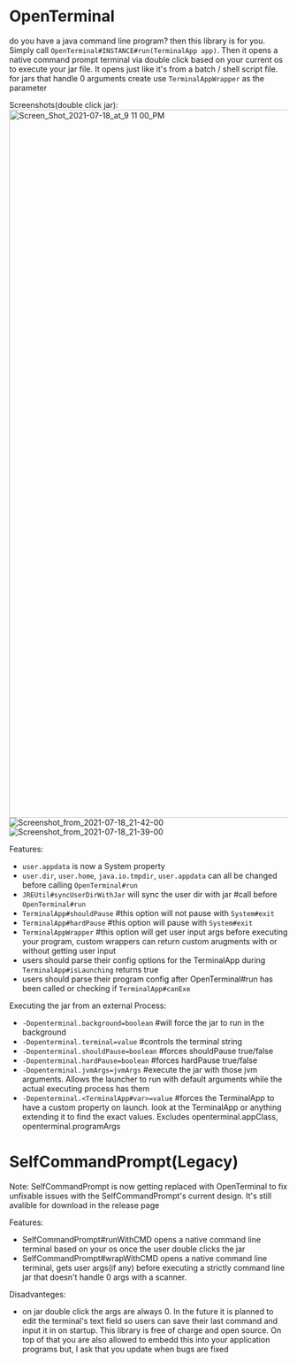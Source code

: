 # OpenTerminal
do you have a java command line program? then this library is for you. Simply call `OpenTerminal#INSTANCE#run(TerminalApp app)`. Then it opens a native command prompt terminal via double click based on your current os to execute your jar file. It opens just like it's from a batch / shell script file. for jars that handle 0 arguments create use `TerminalAppWrapper` as the parameter

Screenshots(double click jar):
<img width="1280" alt="Screen_Shot_2021-07-18_at_9 11 00_PM" src="https://user-images.githubusercontent.com/9736369/127045068-1477cc30-8b73-48e4-8b00-92e0e8062e24.png">
![Screenshot_from_2021-07-18_21-42-00](https://user-images.githubusercontent.com/9736369/127045071-e1a7e3ab-6ad9-48f7-907c-bc82e578d81b.png)
![Screenshot_from_2021-07-18_21-39-00](https://user-images.githubusercontent.com/9736369/127045075-2a8cfc43-bb7e-4f9c-aa7f-592e8b9930cc.png)

Features:
- `user.appdata` is now a System property
- `user.dir`, `user.home`, `java.io.tmpdir`, `user.appdata` can all be changed before calling `OpenTerminal#run`
- `JREUtil#syncUserDirWithJar` will sync the user dir with jar #call before `OpenTerminal#run`
- `TerminalApp#shouldPause` #this option will not pause with `System#exit`
- `TerminalApp#hardPause` #this option will pause with `System#exit`
- `TerminalAppWrapper` #this option will get user input args before executing your program, custom wrappers can return custom arugments with or without getting user input
- users should parse their config options for the TerminalApp during `TerminalApp#isLaunching` returns true
- users should parse their program config after OpenTerminal#run has been called or checking if `TerminalApp#canExe`

Executing the jar from an external Process:
- `-Dopenterminal.background=boolean` #will force the jar to run in the background
- `-Dopenterminal.terminal=value` #controls the terminal string
- `-Dopenterminal.shouldPause=boolean` #forces shouldPause true/false
- `-Dopenterminal.hardPause=boolean` #forces hardPause true/false
- `-Dopenterminal.jvmArgs=jvmArgs` #execute the jar with those jvm arguments. Allows the launcher to run with default arguments while the actual executing process has them
- `-Dopenterminal.<TerminalApp#var>=value` #forces the TerminalApp to have a custom property on launch. look at the TerminalApp or anything extending it to find the exact values. Excludes openterminal.appClass, openterminal.programArgs

# SelfCommandPrompt(Legacy)
Note: SelfCommandPrompt is now getting replaced with OpenTerminal to fix unfixable issues with the SelfCommandPrompt's current design. It's still avalible for download in the release page

Features:
- SelfCommandPrompt#runWithCMD opens a native command line terminal based on your os once the user double clicks the jar
- SelfCommandPrompt#wrapWithCMD opens a native command line terminal, gets user args(if any) before executing a strictly command line jar that doesn't handle 0 args with a scanner.

Disadvanteges:
- on jar double click the args are always 0. In the future it is planned to edit the terminal's text field so users can save their last command and input it in on startup.
This library is free of charge and open source. On top of that you are also allowed to embedd this into your application programs but, I ask that you update when bugs are fixed
